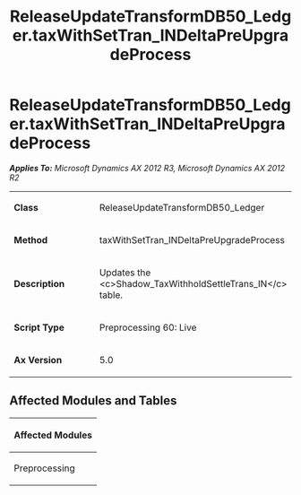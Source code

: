 ﻿---
title: ReleaseUpdateTransformDB50_Ledger.taxWithSetTran_INDeltaPreUpgradeProcess
TOCTitle: ReleaseUpdateTransformDB50_Ledger.taxWithSetTran_INDeltaPreUpgradeProcess
ms:assetid: 3a3bbae6-bd7e-63d9-f409-dd811c41ff9e
ms:mtpsurl: https://msdn.microsoft.com/en-us/library/JJ685253(v=AX.60)
ms:contentKeyID: 49707705
ms.date: 05/18/2015
mtps_version: v=AX.60
---

# ReleaseUpdateTransformDB50\_Ledger.taxWithSetTran\_INDeltaPreUpgradeProcess 


_**Applies To:** Microsoft Dynamics AX 2012 R3, Microsoft Dynamics AX 2012 R2_

<table>
<colgroup>
<col style="width: 50%" />
<col style="width: 50%" />
</colgroup>
<tbody>
<tr class="odd">
<td><p><strong>Class</strong></p></td>
<td><p>ReleaseUpdateTransformDB50_Ledger</p></td>
</tr>
<tr class="even">
<td><p><strong>Method</strong></p></td>
<td><p>taxWithSetTran_INDeltaPreUpgradeProcess</p></td>
</tr>
<tr class="odd">
<td><p><strong>Description</strong></p></td>
<td><p>Updates the &lt;c&gt;Shadow_TaxWithholdSettleTrans_IN&lt;/c&gt; table.</p></td>
</tr>
<tr class="even">
<td><p><strong>Script Type</strong></p></td>
<td><p>Preprocessing 60: Live</p></td>
</tr>
<tr class="odd">
<td><p><strong>Ax Version</strong></p></td>
<td><p>5.0</p></td>
</tr>
</tbody>
</table>


## Affected Modules and Tables

<table>
<colgroup>
<col style="width: 100%" />
</colgroup>
<thead>
<tr class="header">
<th><p>Affected Modules</p></th>
</tr>
</thead>
<tbody>
<tr class="odd">
<td><p>Preprocessing</p></td>
</tr>
</tbody>
</table>

  


